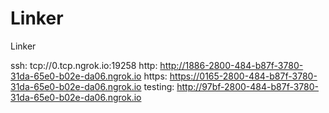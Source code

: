 # Linker
Linker

ssh: tcp://0.tcp.ngrok.io:19258 
http: http://1886-2800-484-b87f-3780-31da-65e0-b02e-da06.ngrok.io 
https: https://0165-2800-484-b87f-3780-31da-65e0-b02e-da06.ngrok.io 
testing: http://97bf-2800-484-b87f-3780-31da-65e0-b02e-da06.ngrok.io 